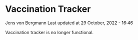 Vaccination Tracker
================
Jens von Bergmann
Last updated at 29 October, 2022 - 16:46

Vaccination tracker is no longer functional.
